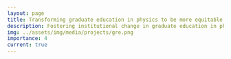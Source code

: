 ```yaml
---
layout: page
title: Transforming graduate education in physics to be more equitable and diverse
description: Fostering institutional change in graduate education in physics through an intergenerational and communal effort that establishes a more inclusive, supportive, and equitable program.
img: ../assets/img/media/projects/gre.png
importance: 4
current: true
---
```

